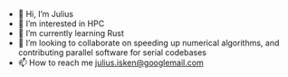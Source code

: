 - 👋 Hi, I’m Julius
- 👀 I’m interested in HPC
- 🌱 I’m currently learning Rust
- 💞️ I’m looking to collaborate on speeding up numerical algorithms, and contributing parallel software for serial codebases
- 📫 How to reach me julius.isken@googlemail.com

<!---
UIsken/UIsken is a ✨ special ✨ repository because its `README.md` (this file) appears on your GitHub profile.
You can click the Preview link to take a look at your changes.
--->
